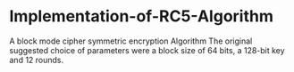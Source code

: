 # Implementation-of-RC5-Algorithm
A block mode cipher symmetric encryption Algorithm
The original suggested choice of parameters were a block size of 64 bits, a 128-bit key and 12 rounds.
